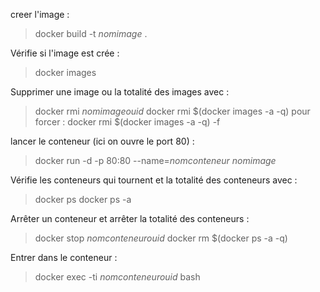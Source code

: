 creer l'image :
> docker build -t *nomimage* .

Vérifie si l'image est crée :
> docker images

Supprimer une image ou la totalité des images avec :
> docker rmi *nomimageouid*
> docker rmi $(docker images -a -q)
pour forcer :
> docker rmi $(docker images -a -q) -f

lancer le conteneur (ici on ouvre le port 80) :
> docker run -d -p 80:80 --name=*nomconteneur* *nomimage*

Vérifie les conteneurs qui tournent et la totalité des conteneurs avec :
> docker ps
> docker ps -a

Arrêter un conteneur et arrêter la totalité des conteneurs :
> docker stop *nomconteneurouid*
> docker rm $(docker ps -a -q)

Entrer dans le conteneur :
> docker exec -ti *nomconteneurouid* bash
